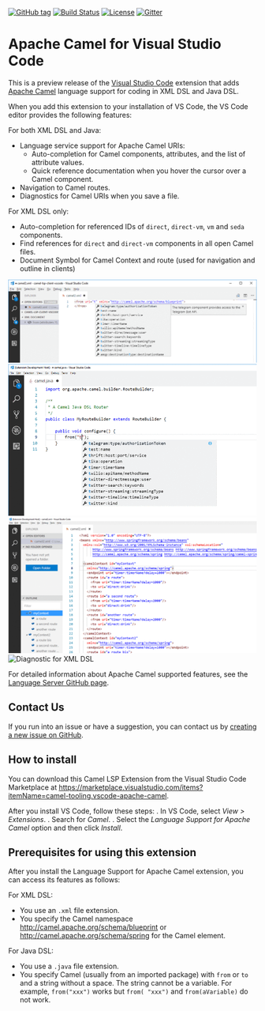 [![GitHub tag](https://img.shields.io/github/tag/camel-tooling/camel-lsp-client-vscode.svg?style=plastic)]()
[![Build Status](https://travis-ci.org/camel-tooling/camel-lsp-client-vscode.svg?branch=master)](https://travis-ci.org/camel-tooling/camel-lsp-client-vscode)
[![License](https://img.shields.io/badge/license-Apache%202-blue.svg)]()
[![Gitter](https://img.shields.io/gitter/room/camel-tooling/Lobby.js.svg)](https://gitter.im/camel-tooling/Lobby)

# Apache Camel for Visual Studio Code
This is a preview release of the [Visual Studio Code](https://code.visualstudio.com/) extension that adds [Apache Camel](http://camel.apache.org/) language support for coding in XML DSL and Java DSL.
  
When you add this extension to your installation of VS Code, the VS Code editor provides the following features:

For both XML DSL and Java:
* Language service support for Apache Camel URIs:
  * Auto-completion for Camel components, attributes, and the list of attribute values.
  * Quick reference documentation when you hover the cursor over a Camel component.
* Navigation to Camel routes.
* Diagnostics for Camel URIs when you save a file.

For XML DSL only:
* Auto-completion for referenced IDs of `direct`, `direct-vm`, `vm` and `seda` components.
* Find references for `direct` and `direct-vm` components in all open Camel files.
* Document Symbol for Camel Context and route (used for navigation and outline in clients)

![Completion for XML DSL](./images/completion.gif "Completion for XML DSL")
![Completion for Java DSL](./images/completionJava.gif "Completion for Java DSL")
![Navigation Symbol for Camel routes and Camel Context for XML DSL](./images/navigationSymbol.gif "Navigation Symbol for Camel route and Camel context for XML DSL")
![Diagnostic for XML DSL](./images/diagnostic.png "Diagnostic for XML DSL")


For detailed information about Apache Camel supported features, see the [Language Server GitHub page](https://github.com/camel-tooling/camel-language-server#features).

## Contact Us
If you run into an issue or have a suggestion, you can contact us by [creating a new issue on GitHub](https://github.com/camel-tooling/camel-lsp-client-vscode/issues).

## How to install
You can download this Camel LSP Extension from the Visual Studio Code Marketplace at https://marketplace.visualstudio.com/items?itemName=camel-tooling.vscode-apache-camel.

After you install VS Code, follow these steps:
. In VS Code, select *View > Extensions*.
. Search for *Camel*.
. Select the *Language Support for Apache Camel* option and then click *Install*.

## Prerequisites for using this extension

After you install the Language Support for Apache Camel extension, you can access its features as follows:
 
For XML DSL:
* You use an `.xml` file extension.
* You specify the Camel namespace http://camel.apache.org/schema/blueprint or http://camel.apache.org/schema/spring for the Camel element.

For Java DSL:
* You use a `.java` file extension. 
* You specify Camel (usually from an imported package) with `from` or `to` and a string without a space. The string cannot be a variable. For example, `from("xxx")` works but `from( "xxx")` and `from(aVariable)` do not work.

